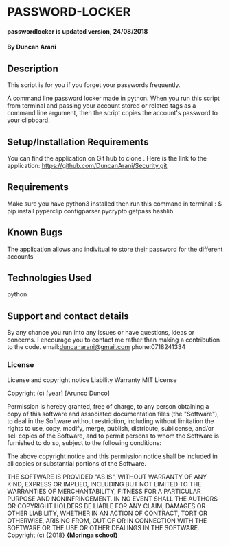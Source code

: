 # PASSWORD-LOCKER
#### passwordlocker is updated version, 24/08/2018
#### By Duncan Arani
## Description

This script is for you if you forget your passwords frequently.

A command line password locker made in python. When you run this script from terminal and passing
your account stored or related tags as a command line argument, then the script copies the account's
password to your clipboard.

## Setup/Installation Requirements
You can find the application on Git hub to clone .
Here is the link to the application: https://github.com/DuncanArani/Security.git

## Requirements

Make sure you have python3 installed then run this command in terminal :
$ pip install pyperclip configparser pycrypto getpass hashlib

## Known Bugs
The application allows and indivitual to store their password for the different accounts
## Technologies Used

python
## Support and contact details
By any chance you run into any issues or have questions, ideas or concerns.   I encourage you to contact me rather than making a contribution to the code.
email:duncanarani@gmail.com
phone:0718241334
### License

License and copyright notice
Liability
Warranty
MIT License

Copyright (c) [year] [Arunco Dunco]

Permission is hereby granted, free of charge, to any person obtaining a copy
of this software and associated documentation files (the "Software"), to deal
in the Software without restriction, including without limitation the rights
to use, copy, modify, merge, publish, distribute, sublicense, and/or sell
copies of the Software, and to permit persons to whom the Software is
furnished to do so, subject to the following conditions:

The above copyright notice and this permission notice shall be included in all
copies or substantial portions of the Software.

THE SOFTWARE IS PROVIDED "AS IS", WITHOUT WARRANTY OF ANY KIND, EXPRESS OR
IMPLIED, INCLUDING BUT NOT LIMITED TO THE WARRANTIES OF MERCHANTABILITY,
FITNESS FOR A PARTICULAR PURPOSE AND NONINFRINGEMENT. IN NO EVENT SHALL THE
AUTHORS OR COPYRIGHT HOLDERS BE LIABLE FOR ANY CLAIM, DAMAGES OR OTHER
LIABILITY, WHETHER IN AN ACTION OF CONTRACT, TORT OR OTHERWISE, ARISING FROM,
OUT OF OR IN CONNECTION WITH THE SOFTWARE OR THE USE OR OTHER DEALINGS IN THE
SOFTWARE.
Copyright (c) {2018} **{Moringa school}**